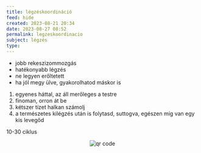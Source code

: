 ```yaml
---
title: légzéskoordináció
feed: hide
created: 2023-08-21 20:34
date: 2023-08-27 08:52
permalink: legzeskoordinacio
subject: légzés
type: 
---
```


- jobb rekeszizommozgás
- hatékonyabb légzés
- ne legyen erőltetett
- ha jól megy ülve, gyakorolhatod máskor is

1. egyenes háttal, az áll merőleges a testre
2. finoman, orron át be
3. kétszer tízet halkan számolj
4. a természetes kilégzés után is folytasd, suttogva, egészen míg van egy kis levegőd

10-30 ciklus



<p style="text-align: center;"><img src="https://chart.googleapis.com/chart?cht=qr&chl=https://notes.andrasdenes.com/legzeskoordinacio&chs=180x180&choe=UTF-8&chld=L|2" alt="qr code"></p>

